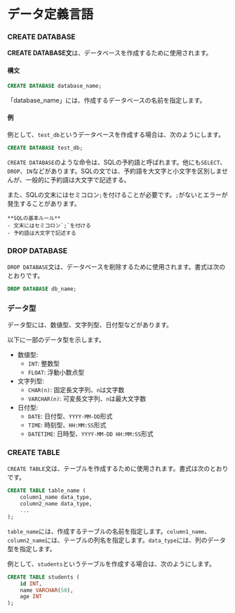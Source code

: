 # データ定義言語

### CREATE DATABASE

**CREATE DATABASE文**は、データベースを作成するために使用されます。

#### 構文

```sql
CREATE DATABASE database_name;
```

「database\_name」には、作成するデータベースの名前を指定します。

#### 例

例として、`test_db`というデータベースを作成する場合は、次のようにします。

```sql
CREATE DATABASE test_db;
```

`CREATE DATABASE`のような命令は、SQLの予約語と呼ばれます。他にも`SELECT`、`DROP`、`IN`などがあります。SQLの文では、予約語を大文字と小文字を区別しませんが、一般的に予約語は大文字で記述する。

また、SQLの文末にはセミコロン`;`を付けることが必要です。`;`がないとエラーが発生することがあります。

```{note}
**SQLの基本ルール**
- 文末にはセミコロン`;`を付ける
- 予約語は大文字で記述する
```

### DROP DATABASE

`DROP DATABASE`文は、データベースを削除するために使用されます。書式は次のとおりです。

```sql
DROP DATABASE db_name;
```

### データ型

データ型には、数値型、文字列型、日付型などがあります。

以下に一部のデータ型を示します。

* 数値型:
  * `INT`: 整数型
  * `FLOAT`: 浮動小数点型
* 文字列型:
  * `CHAR(n)`: 固定長文字列、`n`は文字数
  * `VARCHAR(n)`: 可変長文字列、`n`は最大文字数
* 日付型:
  * `DATE`: 日付型、`YYYY-MM-DD`形式
  * `TIME`: 時刻型、`HH:MM:SS`形式
  * `DATETIME`: 日時型、`YYYY-MM-DD HH:MM:SS`形式

### CREATE TABLE

`CREATE TABLE`文は、テーブルを作成するために使用されます。書式は次のとおりです。

```sql
CREATE TABLE table_name (
    column1_name data_type,
    column2_name data_type,
    ...
);
```

`table_name`には、作成するテーブルの名前を指定します。`column1_name`、`column2_name`には、テーブルの列名を指定します。`data_type`には、列のデータ型を指定します。

例として、`students`というテーブルを作成する場合は、次のようにします。

```sql
CREATE TABLE students (
    id INT,
    name VARCHAR(50),
    age INT
);
```
